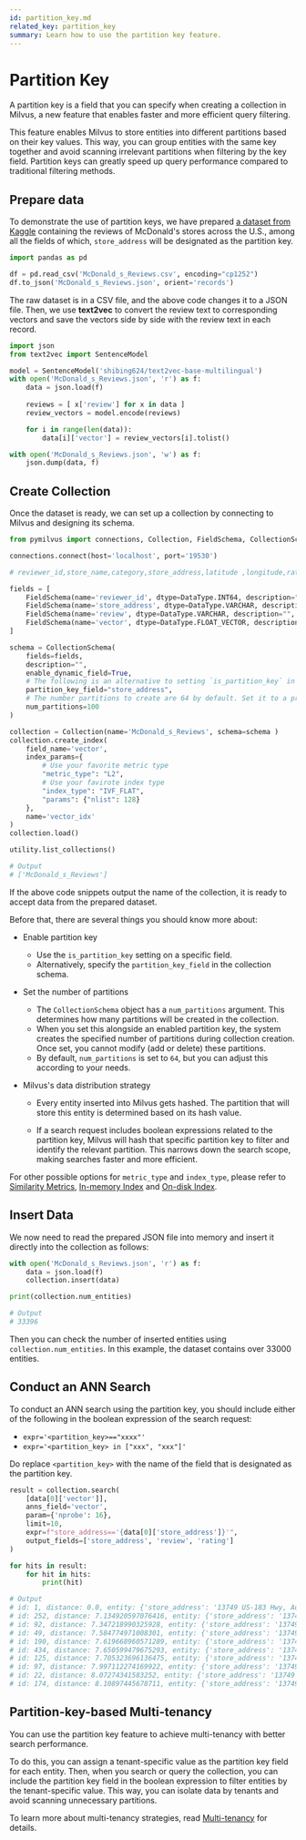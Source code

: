 ```yaml
---
id: partition_key.md
related_key: partition_key
summary: Learn how to use the partition key feature.
---
```


# Partition Key

A partition key is a field that you can specify when creating a collection in Milvus, a new feature that enables faster and more efficient query filtering.

This feature enables Milvus to store entities into different partitions based on their key values. This way, you can group entities with the same key together and avoid scanning irrelevant partitions when filtering by the key field. Partition keys can greatly speed up query performance compared to traditional filtering methods.

## Prepare data

To demonstrate the use of partition keys, we have prepared [a dataset from Kaggle](https://www.kaggle.com/datasets/nelgiriyewithana/mcdonalds-store-reviews) containing the reviews of McDonald's stores across the U.S., among all the fields of which, `store_address` will be designated as the partition key.

```python
import pandas as pd

df = pd.read_csv('McDonald_s_Reviews.csv', encoding="cp1252")
df.to_json('McDonald_s_Reviews.json', orient='records')
```

The raw dataset is in a CSV file, and the above code changes it to a JSON file. Then, we use **text2vec** to convert the review text to corresponding vectors and save the vectors side by side with the review text in each record.

```python
import json
from text2vec import SentenceModel

model = SentenceModel('shibing624/text2vec-base-multilingual')
with open('McDonald_s_Reviews.json', 'r') as f:
    data = json.load(f)
    
    reviews = [ x['review'] for x in data ]
    review_vectors = model.encode(reviews)

    for i in range(len(data)):
        data[i]['vector'] = review_vectors[i].tolist()

with open('McDonald_s_Reviews.json', 'w') as f:
    json.dump(data, f)
```

## Create Collection

Once the dataset is ready, we can set up a collection by connecting to Milvus and designing its schema.

```python
from pymilvus import connections, Collection, FieldSchema, CollectionSchema, DataType, utility

connections.connect(host='localhost', port='19530')

# reviewer_id,store_name,category,store_address,latitude ,longitude,rating_count,review_time,review,rating

fields = [
    FieldSchema(name='reviewer_id', dtype=DataType.INT64, description="", is_primary=True),
    FieldSchema(name='store_address', dtype=DataType.VARCHAR, description="", max_length=512, is_partition_key=True),
    FieldSchema(name='review', dtype=DataType.VARCHAR, description="", max_length=16384),
    FieldSchema(name='vector', dtype=DataType.FLOAT_VECTOR, description="", dim=384, is_index=True),
]

schema = CollectionSchema(
    fields=fields, 
    description="", 
    enable_dynamic_field=True, 
    # The following is an alternative to setting `is_partition_key` in a field schema.
    partition_key_field="store_address",
    # The number partitions to create are 64 by default. Set it to a proper value that you see fit.
    num_partitions=100
)

collection = Collection(name='McDonald_s_Reviews', schema=schema )
collection.create_index(
    field_name='vector', 
    index_params={
        # Use your favorite metric type
        "metric_type": "L2", 
        # Use your favirote index type
        "index_type": "IVF_FLAT", 
        "params": {"nlist": 128}
    }, 
    name='vector_idx'
)
collection.load()

utility.list_collections()

# Output
# ['McDonald_s_Reviews']
```

If the above code snippets output the name of the collection, it is ready to accept data from the prepared dataset.

Before that, there are several things you should know more about:

- Enable partition key

  - Use the `is_partition_key` setting on a specific field.
  - Alternatively, specify the `partition_key_field` in the collection schema.

- Set the number of partitions

  - The `CollectionSchema` object has a `num_partitions` argument. This determines how many partitions will be created in the collection.
  - When you set this alongside an enabled partition key, the system creates the specified number of partitions during collection creation. Once set, you cannot modify (add or delete) these partitions.
  - By default, `num_partitions` is set to `64`, but you can adjust this according to your needs.

- Milvus's data distribution strategy

  - Every entity inserted into Milvus gets hashed. The partition that will store this entity is determined based on its hash value.

  - If a search request includes boolean expressions related to the partition key, Milvus will hash that specific partition key to filter and identify the relevant partition. This narrows down the search scope, making searches faster and more efficient.

For other possible options for `metric_type` and `index_type`, please refer to [Similarity Metrics](metric.md), [In-memory Index](index.md) and [On-disk Index](disk_index.md).

## Insert Data

We now need to read the prepared JSON file into memory and insert it directly into the collection as follows:

```python
with open('McDonald_s_Reviews.json', 'r') as f:
    data = json.load(f)
    collection.insert(data)

print(collection.num_entities)

# Output
# 33396
```

Then you can check the number of inserted entities using `collection.num_entities`. In this example, the dataset contains over 33000 entities.

## Conduct an ANN Search

To conduct an ANN search using the partition key, you should include either of the following in the boolean expression of the search request:

- `expr='<partition_key>=="xxxx"'`
- `expr='<partition_key> in ["xxx", "xxx"]'`

Do replace `<partition_key>` with the name of the field that is designated as the partition key.

```python
result = collection.search(
    [data[0]['vector']], 
    anns_field='vector', 
    param={'nprobe': 16}, 
    limit=10, 
    expr=f"store_address=='{data[0]['store_address']}'", 
    output_fields=['store_address', 'review', 'rating']
)

for hits in result:
    for hit in hits:
        print(hit)

# Output
# id: 1, distance: 0.0, entity: {'store_address': '13749 US-183 Hwy, Austin, TX 78750, United States', 'review': 'Why does it look like someone spit on my food?\nI had a normal transaction,  everyone was chill and polite, but now i dont want to eat this. Im trying not to think about what this milky white/clear substance is all over my food, i d*** sure am not coming back.', 'rating': '1 star'}
# id: 252, distance: 7.134920597076416, entity: {'store_address': '13749 US-183 Hwy, Austin, TX 78750, United States', 'review': "this place has been smelling like a ports potty blew up inside. it's really nasty. food was cold and dry. this location doesn't seem to care.", 'rating': '1 star'}
# id: 92, distance: 7.347218990325928, entity: {'store_address': '13749 US-183 Hwy, Austin, TX 78750, United States', 'review': "Worst experience! All I asked for was a regular size coffee.I get to the window and was handed a small , I asked the woman if that was a regular to which she rudely said yes I questioned her again two more times then I asked her how many sizes of coffee they had she said small medium and large I asked her which one was the one I was holding and she said it's a small that's what we charged you for she said, and I told her I asked for a regular which would be a medium but I just drove off. Also asked for 3 splendas and 4 creamers on the side and received 3 regular sugars and 2 creamers. To top it off, coffee was full of coffee grounds to the point I was spitting them out. And as a little plus there was a piece of plastic! Never again!", 'rating': '1 star'}
# id: 49, distance: 7.584774971008301, entity: {'store_address': '13749 US-183 Hwy, Austin, TX 78750, United States', 'review': 'Horrible service worker with a stank attitude for no reason working at the window mute with an attitude mad because she is miserable at work . They mess up the order and then. Found a long hair in my daughters happy meal fries and then the extra fry was missing from her meal and t', 'rating': '1 star'}
# id: 190, distance: 7.619668960571289, entity: {'store_address': '13749 US-183 Hwy, Austin, TX 78750, United States', 'review': "THESE PEOPLE.. SO I ORDERED A HAPPY MEAL. MEANS YOU GET THE BOX  NOT A BAG. THEY ALWAYS GIVE ME THE BAGS. SO ONE DAY I SAW 4 ROWS OF BOXES. ASKED THEM FOR THE BOX AND THE PEOPLE MAGICALLY COULDN'T TALK. I CALLED CORPORATE. THE MANGER WRITES ME AN EMAIL SAYING THEY RAN OUT.\nREALLY?? RALLY??? IF I COULD GIVE THIS PLACE NEGATIVE ZERO STARS I WOULD.", 'rating': '1 star'}
# id: 434, distance: 7.650599479675293, entity: {'store_address': '13749 US-183 Hwy, Austin, TX 78750, United States', 'review': 'Fresh food. Surprisingly. ï¿½ï¿½ï¿', 'rating': '4 stars'}
# id: 125, distance: 7.705323696136475, entity: {'store_address': '13749 US-183 Hwy, Austin, TX 78750, United States', 'review': 'Asked me to wait at spot one. Asked for jelly and was completely ignored. Had to go inside to get it myself. Trash customer service. I blame management for not holding anyone accountable.', 'rating': '1 star'}
# id: 97, distance: 7.997112274169922, entity: {'store_address': '13749 US-183 Hwy, Austin, TX 78750, United States', 'review': 'When ordering food the employees conveniently forgot to turn off their microphones and were talking mess about all the food we had ordered, this is very unprofessional and honestly uncalled for. When I asked for a receipt they said it was in the bad and it was convenient not in there hold of management to speak ab', 'rating': '1 star'}
# id: 22, distance: 8.07274341583252, entity: {'store_address': '13749 US-183 Hwy, Austin, TX 78750, United States', 'review': "Meh.. just meh. When I finally get the correct order, it is generally tasty. I'm a picky eater, and have found ways to navigate the menu to get items I like. Worked in the service industry for years as a server, bartender, and trainer. Taking and fulfilling orders is NOT hard, tedious at times though. I only go here when I see they are not busy, in hope that my order is correct when I go to leave. In the 10 times that I have been here in the past past year, I have only had 1 order that was perfectly correct. Just ONE, not an exaggeration. That one order was just 2 large fries and nothing else. Though I will mention that when I got home and pulled them out of the bag, they were hardly what you'd call filled, (nor did I enjoy any on the 3 minute drive home) so little so that I even sent a picture and post to McDonald's on Facebook, at least the few were hot. The evening staff is very pleasant, but the morning staff leaves a lot to be desired, as well as thinking that they can talk negatively about people in Spanish out in the open which, being a light skinned Puerto Rican, I understand perfectly. I have submitted several complaints and NEVER received a call or email back. I just don't go here anymore to avoid the stress of paying money for something that is most likely wrong.", 'rating': '1 star'}
# id: 174, distance: 8.10897445678711, entity: {'store_address': '13749 US-183 Hwy, Austin, TX 78750, United States', 'review': 'Why is it everytime going to a McDonalds  they get ur order wrong?\nNot once\nBut all the Fxxxing time excuse my french\nThen on top they dont like u cause u ask for special request\nWhat is the point of wanting something to eat if u cannt have like u want it\nI guess we all forgatten who really we are working for\nThe customer', 'rating': '1 star'}
```

## Partition-key-based Multi-tenancy

You can use the partition key feature to achieve multi-tenancy with better search performance. 

To do this, you can assign a tenant-specific value as the partition key field for each entity. Then, when you search or query the collection, you can include the partition key field in the boolean expression to filter entities by the tenant-specific value. This way, you can isolate data by tenants and avoid scanning unnecessary partitions.

To learn more about multi-tenancy strategies, read [Multi-tenancy](multi_tenancy.md) for details.
